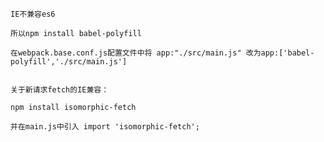 `IE不兼容es6`

`所以npm install babel-polyfill`

`在webpack.base.conf.js配置文件中将 app:"./src/main.js" 改为app:['babel-polyfill','./src/main.js']`

```

```

`关于新请求fetch的IE兼容：`

`npm install isomorphic-fetch`

`并在main.js中引入 import 'isomorphic-fetch';`

